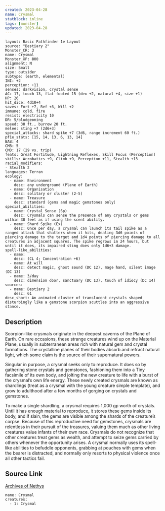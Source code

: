 ```yaml
---
created: 2023-04-28
name: Crysmal
statblock: inline
tags: [monster]
updated: 2023-04-28
---
```

```statblock
layout: Basic Pathfinder 1e Layout
source: "Bestiary 2"
Monster_CR: 3
name: Crysmal
Monster_XP: 800
alignment: N
size: Small
type: outsider
subtype: (earth, elemental)
INI: +2
perception: +11
senses: darkvision, crystal sense
AC: 17, touch 13, flat-footed 15 (dex +2, natural +4, size +1)
HP: 26
hit_dice: 4d10+4
saves: Fort +7, Ref +8, Will +2
immune: cold, fire
resist: electricity 10
DR: 5/bludgeoning
speed: 30 ft., burrow 20 ft.
melee: sting +7 (2d6+3)
special_attacks: shard spike +7 (3d6, range increment 60 ft.)
pf1e_stats: [15, 14, 13, 6, 13, 14]
BAB: 4
CMB: 5
CMD: 17 (29 vs. trip)
feats: Great Fortitude, Lightning Reflexes, Skill Focus (Perception)
skills: Acrobatics +9, Climb +9, Perception +11, Stealth +13
racial_modifiers:
- Stealth 2
languages: Terran
ecology:
  - name: Environment
    desc: any underground (Plane of Earth)
  - name: Organisation
    desc: solitary or cluster (2-5)
  - name: Treasure
    desc: standard (gems and magic gemstones only)
special_abilities:
  - name: Crystal Sense (Sp)
    desc: Crysmals can sense the presence of any crystals or gems within 30 feet as if using the scent ability.
  - name: Shard Spike (Ex)
    desc: Once per day, a crysmal can launch its tail spike as a ranged attack that shatters when it hits, dealing 3d6 points of piercing damage to the target and 1d4 points of piercing damage to all creatures in adjacent squares. The spike regrows in 24 hours, but until it does, its impaired sting does only 1d6+3 damage.
spell-like_abilities:
  - name:
    desc: (CL 4; Concentration +6)
  - name: At will
    desc: detect magic, ghost sound (DC 12), mage hand, silent image (DC 13)
  - name: 3/day
    desc: dimension door, sanctuary (DC 13), touch of idiocy (DC 14)
sources:
  - name: Bestiary 2
    desc: 61
desc_short: An animated cluster of translucent crystals shaped disturbingly like a gemstone scorpion scuttles into an aggressive stance. 
```
## Description
Scorpion-like crysmals originate in the deepest caverns of the Plane of Earth. On rare occasions, these strange creatures wind up on the Material Plane, usually in subterranean areas rich with natural gem and crystal formations. The crystalline planes of their bodies absorb and refract natural light, which some claim is the source of their supernatural powers. 

Singular in purpose, a crysmal seeks only to reproduce. It does so by gathering stone crystals and gemstones, fashioning them into a Tiny facsimile of its own body, and jolting the new creature to life with a burst of the crysmal’s own life energy. These newly created crysmals are known as shardlings (treat as a crysmal with the young creature simple template), and grow to adulthood after a few months of gorging on crystals and gemstones. 

To make a single shardling, a crysmal requires 1,000 gp worth of crystals. Until it has enough material to reproduce, it stores these gems inside its body, and if slain, the gems are visible among the shards of the creature’s corpse. Because of this reproductive need for gemstones, crysmals are relentless in their pursuit of the treasures, valuing them much as other living creatures value infants of their own race. Crysmals do not recognize that other creatures treat gems as wealth, and attempt to seize gems carried by others whenever the opportunity arises. A crysmal normally uses its spell-like abilities to befuddle opponents, grabbing at pouches with gems when the bearer is distracted, and normally only resorts to physical violence once all other tactics fail.
## Source Link
[Archives of Nethys](https://aonprd.com/MonsterDisplay.aspx?ItemName=Crysmal)
```encounter-table
name: Crysmal
creatures:
  - 1: Crysmal
```
